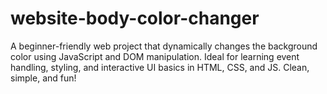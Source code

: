 # website-body-color-changer
A beginner-friendly web project that dynamically changes the background color using JavaScript and DOM manipulation. Ideal for learning event handling, styling, and interactive UI basics in HTML, CSS, and JS. Clean, simple, and fun!
